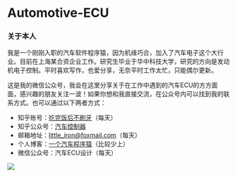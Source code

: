 # Automotive-ECU
### 关于本人
我是一个刚刚入职的汽车软件程序猿，因为机缘巧合，加入了汽车电子这个大行业。目前在上海某合资企业工作。研究生毕业于华中科技大学，研究的方向是发动机电子控制。平时喜欢写作，也爱分享，无奈平时工作太忙，只能偶尔更新。

这是我的微信公众号，我会在这里分享关于在工作中遇到的汽车ECU的方方面面，感兴趣的朋友关注一波！如果你想和我直接交流，在公众号内可以找到我的联系方式。也可以通过以下两者方式：

- 知乎账号：[吃完饭后不刷牙](https://www.zhihu.com/people/tie-xiao-tie-93/activities)（每天）
- 知乎公众号：[汽车控制器](https://zhuanlan.zhihu.com/c_65033682)
- 邮箱地址：little_iron@foxmail.com（每天）
- 个人博客：[一个汽车程序猿](http://iron.applinzi.com)（比较少上）
- 微信公众号：汽车ECU设计（每天）

![](https://i.imgur.com/pTA2EU6.jpg)